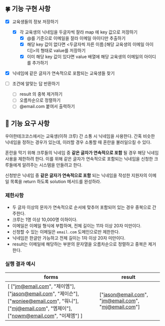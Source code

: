 ## 🍀 기능 구현 사항

- [x] 교육생들의 정보 저장하기
    - [x] 각 교육생의 닉네임을 두글자씩 잘라 map 에 key 값으로 저장하기
        - [x] @를 기준으로 이메일을 잘라 이메일 아이디만 추출하기
        - [x] 해당 key 값이 없다면 <두글자씩 자른 이름:[해당 교육생의 이메일 아이디]>의 형태로 value를 저장하기
        - [x] 이미 해당 key 값이 있다면 value 배열에 해당 교육생의 이메일의 아이디를 추가하기

- [x] 닉네임에 같은 글자가 연속적으로 포함되는 교육생들 찾기

- [ ] 조건에 알맞는 답 반환하기
    - [ ] result 의 중복 제거하기
    - [ ] 오름차순으로 정렬하기
    - [ ] @email.com 붙여서 출력하기

## 🚀 기능 요구 사항

우아한테크코스에서는 교육생(이하 크루) 간 소통 시 닉네임을 사용한다. 간혹 비슷한 닉네임을 정하는 경우가 있는데, 이러할 경우 소통할 때 혼란을 불러일으킬 수 있다.

혼란을 막기 위해 크루들의 닉네임 중 **같은 글자가 연속적으로 포함** 될 경우 해당 닉네임 사용을 제한하려 한다. 이를 위해 같은 글자가 연속적으로 포함되는 닉네임을 신청한 크루들에게 알려주는 시스템을 만들려고
한다.

신청받은 닉네임 중 **같은 글자가 연속적으로 포함** 되는 닉네임을 작성한 지원자의 이메일 목록을 return 하도록 solution 메서드를 완성하라.

### 제한사항

- 두 글자 이상의 문자가 연속적으로 순서에 맞추어 포함되어 있는 경우 중복으로 간주한다.
- 크루는 1명 이상 10,000명 이하이다.
- 이메일은 이메일 형식에 부합하며, 전체 길이는 11자 이상 20자 미만이다.
- 신청할 수 있는 이메일은 `email.com` 도메인으로만 제한한다.
- 닉네임은 한글만 가능하고 전체 길이는 1자 이상 20자 미만이다.
- result는 이메일에 해당하는 부분의 문자열을 오름차순으로 정렬하고 중복은 제거한다.

### 실행 결과 예시

| forms | result |
| --- | --- |
| [ ["jm@email.com", "제이엠"], ["jason@email.com", "제이슨"], ["woniee@email.com", "워니"], ["mj@email.com", "엠제이"], ["nowm@email.com", "이제엠"] ] | ["jason@email.com", "jm@email.com", "mj@email.com"] |

